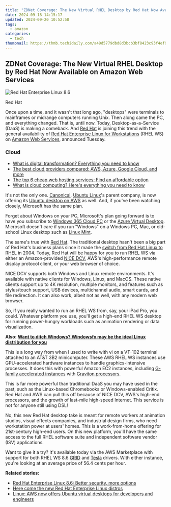 ```yaml
---
title: "ZDNet Coverage: The New Virtual RHEL Desktop by Red Hat Now Available on Amazon Web Services"
date: 2024-09-18 14:15:17
updated: 2024-09-20 10:52:58
tags:
  - amazon
categories:
  - tech
thumbnail: https://thmb.techidaily.com/a49d5779dbd8d3bcb3bf8423c93f4ef941ba145d1cb34757b006a9b7dc8bcdff.jpeg
---
```


## ZDNet Coverage: The New Virtual RHEL Desktop by Red Hat Now Available on Amazon Web Services

![Red Hat Enterprise Linux 8.6](https://www.zdnet.com/a/img/resize/fb12456a5d670426ec55d43a99276f92de38fae1/2022/10/20/467866e2-61cc-4113-ade9-50a21db41279/rhel-8-6.jpg?auto=webp&width=1280)

Red Hat

Once upon a time, and it wasn't that long ago, "desktops" were terminals to mainframes or midrange computers running Unix. Then along came the PC, and everything changed. That is, until now. Today, Desktop-as-a-Service (DaaS) is making a comeback. And [Red Hat](https://www.redhat.com/en) is joining this trend with the general availability of [Red Hat Enterprise Linux for Workstations](https://www.redhat.com/en/technologies/linux-platforms/enterprise-linux/workstations) (RHEL WS) on [Amazon Web Services](https://buy.geni.us/Proxy.ashx?TSID=368250&GR%5FURL=https%3A%2F%2Faws.amazon.com%2F%3Ftag%3Dzd-buy-button-20%26ascsubtag%3D%5F%5FCOM%5FCLICK%5FID%5F%5F%7Ce11bebd9-9815-4990-8ce3-cf401238218e%7Cdtp&dtb=1), announced Tuesday.

### Cloud

* [​What is digital transformation? Everything you need to know](https://www.zdnet.com/article/what-is-digital-transformation-everything-you-need-to-know-about-how-technology-is-reshaping/)
* [The best cloud providers compared: AWS, Azure, Google Cloud, and more](https://www.zdnet.com/article/the-top-cloud-providers-of-2021-aws-microsoft-azure-google-cloud-hybrid-saas/)
* [The top 6 cheap web hosting services: Find an affordable option](https://www.zdnet.com/article/best-cheap-web-hosting/)
* [What is cloud computing? Here's everything you need to know](https://www.zdnet.com/article/what-is-cloud-computing-everything-you-need-to-know-about-the-cloud/)

It's not the only one. [Canonical](https://canonical.com/), [Ubuntu Linux](https://ubuntu.com/)'s parent company, is now offering its [Ubuntu desktop on AWS](https://www.zdnet.com/article/linux-aws-now-offers-ubuntu-virtual-desktops-for-developers-and-engineers/) as well. And, if you've been watching closely, Microsoft has the same plan. 

Forget about Windows on your PC, Microsoft's plan going forward is to have you subscribe to [Windows 365 Cloud PC](https://www.microsoft.com/en-us/windows-365) or the [Azure Virtual Desktop](https://click.linksynergy.com/deeplink?id=IokOf8qagZo&mid=24542&u1=zd-%5F%5FCOM%5FCLICK%5FID%5F%5F-dtp&murl=https%3A%2F%2Fazure.microsoft.com%2Fen-us%2Fproducts%2Fvirtual-desktop%2F). Microsoft doesn't care if you run "Windows" on a Windows PC, Mac, or old-school Linux desktop such as [Linux Mint](https://www.zdnet.com/article/linux-mint-21-arrives-heres-whats-new/).

The same's true with [Red Hat](https://www.redhat.com/en). The traditional desktop hasn't been a big part of Red Hat's business plans since it made the [switch from Red Hat Linux to RHEL](https://www.eweek.com/servers/why-linux-users-hate-red-hat/) in 2004\. Today, Red Hat will be happy for you to run RHEL WS via either an Amazon-provided [NICE DCV](https://buy.geni.us/Proxy.ashx?TSID=368250&GR%5FURL=https%3A%2F%2Faws.amazon.com%2Fhpc%2Fdcv%2F%3Ftag%3Dzd-buy-button-20%26ascsubtag%3D%5F%5FCOM%5FCLICK%5FID%5F%5F%7Ce11bebd9-9815-4990-8ce3-cf401238218e%7Cdtp&dtb=1), AWS's high-performance remote display protocol client, or your web browser of choice. 

NICE DCV supports both Windows and Linux remote environments. It's available with native clients for Windows, Linux, and MacOS. These native clients support up to 4K resolution, multiple monitors, and features such as stylus/touch support, USB devices, multichannel audio, smart cards, and file redirection. It can also work, albeit not as well, with any modern web browser. 

So, if you really wanted to run an RHEL WS from, say, your iPad Pro, you could. Whatever platform you use, you'll get a high-end RHEL WS desktop for running power-hungry workloads such as animation rendering or data visualization.

**Also:** [**Want to ditch Windows? Windowsfx may be the ideal Linux distribution for you**](https://www.zdnet.com/article/want-to-ditch-windows-windowsfx-may-be-the-ideal-linux-distribution-for-you/)

This is a long way from when I used to write with vi on a VT-102 terminal attached to an AT&T 3B2 minicomputer. These AWS RHEL WS instances use GPU-accelerated hardware instances to handle graphics-intensive processes. It does this with powerful Amazon EC2 instances, including [G-family accelerated instances](https://buy.geni.us/Proxy.ashx?TSID=368250&GR%5FURL=https%3A%2F%2Fdocs.aws.amazon.com%2FAWSEC2%2Flatest%2FUserGuide%2Finstance-types.html%3Ftag%3Dzd-buy-button-20%26ascsubtag%3D%5F%5FCOM%5FCLICK%5FID%5F%5F%7Ce11bebd9-9815-4990-8ce3-cf401238218e%7Cdtp&dtb=1) with [Graviton processors](https://buy.geni.us/Proxy.ashx?TSID=368250&GR%5FURL=https%3A%2F%2Faws.amazon.com%2Fec2%2Fgraviton%2F%3Ftag%3Dzd-buy-button-20%26ascsubtag%3D%5F%5FCOM%5FCLICK%5FID%5F%5F%7Ce11bebd9-9815-4990-8ce3-cf401238218e%7Cdtp&dtb=1). 

This is far more powerful than traditional DaaS you may have used in the past, such as the Linux-based Chromebooks or Windows-enabled Critix. Red Hat and AWS can pull this off because of NICE DCV, AWS's high-end processors, and the growth of last-mile high-speed Internet. This service is not for anyone still using DSL!

No, this new Red Hat desktop take is meant for remote workers at animation studios, visual effects companies, and industrial design firms, who need workstation power at users' homes. This is a work-from-home offering for 21st-century high-end users. On this new platform, you'll have the same access to the full RHEL software suite and independent software vendor (ISV) applications. 

Want to give it a try? It's available today via the AWS Marketplace with support for both RHEL WS 8.6 [GRID](https://buy.geni.us/Proxy.ashx?TSID=368250&GR%5FURL=https%3A%2F%2Faws.amazon.com%2Fmarketplace%2Fpp%2Fprodview-lacci2zzxcd7e%3Ftag%3Dzd-buy-button-20%26ascsubtag%3D%5F%5FCOM%5FCLICK%5FID%5F%5F%7Ce11bebd9-9815-4990-8ce3-cf401238218e%7Cdtp&dtb=1) and [Tesla](https://buy.geni.us/Proxy.ashx?TSID=368250&GR%5FURL=https%3A%2F%2Faws.amazon.com%2Fmarketplace%2Fpp%2Fprodview-npe75yf66owc4%3Ftag%3Dzd-buy-button-20%26ascsubtag%3D%5F%5FCOM%5FCLICK%5FID%5F%5F%7Ce11bebd9-9815-4990-8ce3-cf401238218e%7Cdtp&dtb=1) drivers. With either instance, you're looking at an average price of 56.4 cents per hour. 

**Related stories:**

* [Red Hat Enterprise Linux 8.6: Better security, more options](https://www.zdnet.com/article/red-hat-enterprise-linux-8-6-better-security-more-options/)
* [Here come the new Red Hat Enterprise Linux distros](https://www.zdnet.com/article/here-come-the-new-red-hat-enterprise-linux-distros/)
* [Linux: AWS now offers Ubuntu virtual desktops for developers and engineers](https://www.zdnet.com/article/linux-aws-now-offers-ubuntu-virtual-desktops-for-developers-and-engineers/)

<ins class="adsbygoogle"
     style="display:block"
     data-ad-format="autorelaxed"
     data-ad-client="ca-pub-7571918770474297"
     data-ad-slot="1223367746"></ins>



<ins class="adsbygoogle"
     style="display:block"
     data-ad-client="ca-pub-7571918770474297"
     data-ad-slot="8358498916"
     data-ad-format="auto"
     data-full-width-responsive="true"></ins>
